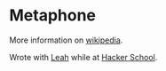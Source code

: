 # Metaphone

More information on [wikipedia](https://en.wikipedia.org/wiki/Metaphone).

Wrote with [Leah](https://github.com/lealbaugh) while at [Hacker School](https://www.hackerschool.com/).
